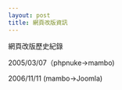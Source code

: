 ```yaml
---
layout: post
title: 網頁改版資訊
---
```

<p>網頁改版歷史紀錄</p><p>2005/03/07（phpnuke-&gt;mambo)</p><p>2006/11/11 (mambo-&gt;Joomla)&nbsp;</p><p>&nbsp;</p>
<!--more-->